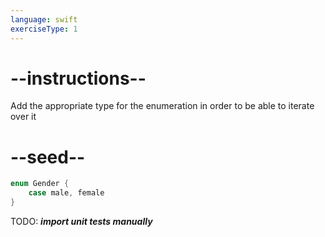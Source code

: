 ```yaml
---
language: swift
exerciseType: 1
---
```


# --instructions--

Add the appropriate type for the enumeration in order to be able to iterate over it

# --seed--

```swift
enum Gender {
    case male, female
}
```

TODO: ___import unit tests manually___
